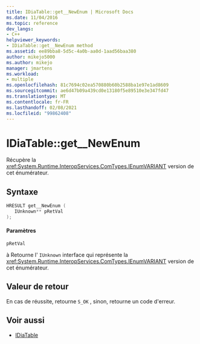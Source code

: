 ```yaml
---
title: IDiaTable::get__NewEnum | Microsoft Docs
ms.date: 11/04/2016
ms.topic: reference
dev_langs:
- C++
helpviewer_keywords:
- IDiaTable::get__NewEnum method
ms.assetid: ee89bba8-5d5c-4a0b-aa0d-1aad56baa380
author: mikejo5000
ms.author: mikejo
manager: jmartens
ms.workload:
- multiple
ms.openlocfilehash: 81c7694c02ea570880b60b2588ba1e97e1ad8609
ms.sourcegitcommit: ae6d47b09a439cd0e13180f5e89510e3e347fd47
ms.translationtype: MT
ms.contentlocale: fr-FR
ms.lasthandoff: 02/08/2021
ms.locfileid: "99862408"
---
```

# <a name="idiatableget__newenum"></a>IDiaTable::get__NewEnum
Récupère la <xref:System.Runtime.InteropServices.ComTypes.IEnumVARIANT> version de cet énumérateur.

## <a name="syntax"></a>Syntaxe

```C++
HRESULT get__NewEnum ( 
   IUnknown** pRetVal
);
```

#### <a name="parameters"></a>Paramètres
 `pRetVal`

à Retourne l' `IUnknown` interface qui représente la <xref:System.Runtime.InteropServices.ComTypes.IEnumVARIANT> version de cet énumérateur.

## <a name="return-value"></a>Valeur de retour
 En cas de réussite, retourne `S_OK` , sinon, retourne un code d'erreur.

## <a name="see-also"></a>Voir aussi
- [IDiaTable](../../debugger/debug-interface-access/idiatable.md)